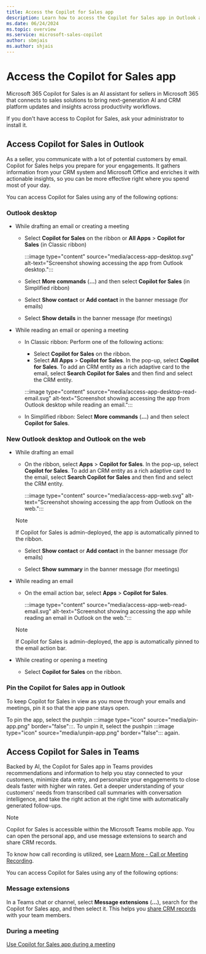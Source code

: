```yaml
---
title: Access the Copilot for Sales app
description: Learn how to access the Copilot for Sales app in Outlook and Teams.
ms.date: 06/24/2024
ms.topic: overview
ms.service: microsoft-sales-copilot
author: sbmjais
ms.author: shjais
---
```


# Access the Copilot for Sales app

Microsoft 365 Copilot for Sales is an AI assistant for sellers in Microsoft 365 that connects to sales solutions to bring next-generation AI and CRM platform updates and insights across productivity workflows.

If you don't have access to Copilot for Sales, ask your administrator to install it.

## Access Copilot for Sales in Outlook

As a seller, you communicate with a lot of potential customers by email. Copilot for Sales helps you prepare for your engagements. It gathers information from your CRM system and Microsoft Office and enriches it with actionable insights, so you can be more effective right where you spend most of your day.

You can access Copilot for Sales using any of the following options:

### Outlook desktop

- While drafting an email or creating a meeting

    - Select **Copilot for Sales** on the ribbon or **All Apps** > **Copilot for Sales** (in Classic ribbon)

        :::image type="content" source="media/access-app-desktop.svg" alt-text="Screenshot showing accessing the app from Outlook desktop.":::

    - Select **More commands** (**...**) and then select **Copilot for Sales** (in Simplified ribbon)
    
    - Select **Show contact** or **Add contact** in the banner message (for emails)
    
    - Select **Show details** in the banner message (for meetings)

- While reading an email or opening a meeting

    - In Classic ribbon: Perform one of the following actions: 
        - Select **Copilot for Sales** on the ribbon.
        - Select **All Apps** > **Copilot for Sales**. In the pop-up, select **Copilot for Sales**. To add an CRM entity as a rich adaptive card to the email, select **Search Copilot for Sales** and then find and select the CRM entity.

        :::image type="content" source="media/access-app-desktop-read-email.svg" alt-text="Screenshot showing accessing the app from Outlook desktop while reading an email.":::
     
    - In Simplified ribbon: Select **More commands** (**...**) and then select **Copilot for Sales**.

### New Outlook desktop and Outlook on the web

- While drafting an email

    - On the ribbon, select **Apps** > **Copilot for Sales**. In the pop-up, select **Copilot for Sales**. To add an CRM entity as a rich adaptive card to the email, select **Search Copilot for Sales** and then find and select the CRM entity.
    
        :::image type="content" source="media/access-app-web.svg" alt-text="Screenshot showing accessing the app from Outlook on the web.":::
    
    > [!NOTE]
    > If Copilot for Sales is admin-deployed, the app is automatically pinned to the ribbon.  
 
    - Select **Show contact** or **Add contact** in the banner message (for emails)
    
    - Select **Show summary** in the banner message (for meetings)
    
- While reading an email

    - On the email action bar, select **Apps** > **Copilot for Sales**.

        :::image type="content" source="media/access-app-web-read-email.svg" alt-text="Screenshot showing accessing the app while reading an email in Outlook on the web.":::

    > [!NOTE]    
    > If Copilot for Sales is admin-deployed, the app is automatically pinned to the email action bar.

- While creating or opening a meeting

    - Select **Copilot for Sales** on the ribbon.

### Pin the Copilot for Sales app in Outlook

To keep Copilot for Sales in view as you move through your emails and meetings, pin it so that the app pane stays open.

To pin the app, select the pushpin :::image type="icon" source="media/pin-app.png" border="false":::. To unpin it, select the pushpin :::image type="icon" source="media/unpin-app.png" border="false"::: again.

## Access Copilot for Sales in Teams

Backed by AI, the Copilot for Sales app in Teams provides recommendations and information to help you stay connected to your customers, minimize data entry, and personalize your engagements to close deals faster with higher win rates. Get a deeper understanding of your customers' needs from transcribed call summaries with conversation intelligence, and take the right action at the right time with automatically generated follow-ups.

> [!NOTE]
> Copilot for Sales is accessible within the Microsoft Teams mobile app. You can open the personal app, and use message extensions to search and share CRM records.

To know how call recording is utilized, see [Learn More - Call or Meeting Recording](learn-more-call-meeting-recording.md).

You can access Copilot for Sales using any of the following options:

### Message extensions

In a Teams chat or channel, select **Message extensions** (**...**), search for the Copilot for Sales app, and then select it. This helps you [share CRM records](share-crm-record-teams-conversation.md) with your team members.

### During a meeting

[Use Copilot for Sales app during a meeting](use-sales-copilot-app-during-meeting.md)